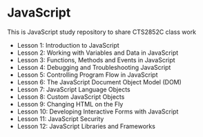 # JavaScript
This is JavaScript study repository to share CTS2852C class work 
* Lesson 1: Introduction to JavaScript
* Lesson 2: Working with Variables and Data in JavaScript
* Lesson 3: Functions, Methods and Events in JavaScript
* Lesson 4: Debugging and Troubleshooting JavaScript
* Lesson 5: Controlling Program Flow in JavaScript
* Lesson 6: The JavaScript Document Object Model (DOM)
* Lesson 7: JavaScript Language Objects
* Lesson 8: Custom JavaScript Objects
* Lesson 9: Changing HTML on the Fly
* Lesson 10: Developing Interactive Forms with JavaScript
* Lesson 11: JavaScript Security
* Lesson 12: JavaScript Libraries and Frameworks
